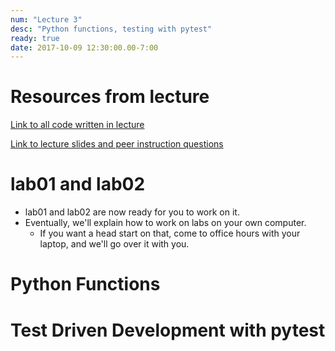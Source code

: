 ```yaml
---
num: "Lecture 3"
desc: "Python functions, testing with pytest"
ready: true
date: 2017-10-09 12:30:00.00-7:00
---
```


# Resources from lecture

[Link to all code written in lecture](https://github.com/ucsb-cs8-f17/cs8-f17-lecture-code)

[Link to lecture slides and peer instruction questions](https://drive.google.com/drive/folders/0BxIvQwpl4ocoRy1Pa041SThLUFU?usp=sharing)


# lab01 and lab02

* lab01 and lab02 are now ready for you to work on it.
* Eventually, we'll explain how to work on labs on your own computer.
   * If you want a head start on that, come to office hours with your laptop, and we'll go over it with you.

   
# Python Functions

# Test Driven Development with pytest

